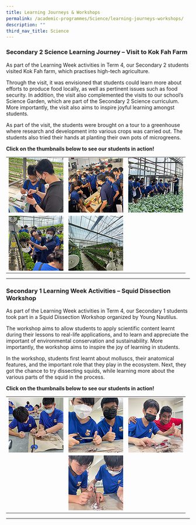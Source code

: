 ```yaml
---
title: Learning Journeys & Workshops
permalink: /academic-programmes/Science/learning-journeys-workshops/
description: ""
third_nav_title: Science
---
```

### Secondary 2 Science Learning Journey – Visit to Kok Fah Farm

As part of the Learning Week activities in Term 4, our Secondary 2 students visited Kok Fah farm, which practises high-tech agriculture.

Through the visit, it was envisioned that students could learn more about efforts to produce food locally, as well as pertinent issues such as food security. In addition, the visit also complemented the visits to our school’s Science Garden, which are part of the Secondary 2 Science curriculum. More importantly, the visit also aims to inspire joyful learning amongst students.

As part of the visit, the students were brought on a tour to a greenhouse where research and development into various crops was carried out. The students also tried their hands at planting their own pots of microgreens.

**Click on the thumbnails below to see our students in action!**

<table>
  <tr>
    <td><a target="_blank" href="/images/Visit%20to%20Kok%20Fah%20Farm%202022/01.png">
<img src="/images/Visit%20to%20Kok%20Fah%20Farm%202022/01_tn.png">
</a></td>
    <td><a target="_blank" href="/images/Visit%20to%20Kok%20Fah%20Farm%202022/02.png">
<img src="/images/Visit%20to%20Kok%20Fah%20Farm%202022/02_tn.png">
</a></td>
    <td><a target="_blank" href="/images/Visit%20to%20Kok%20Fah%20Farm%202022/03.png">
<img src="/images/Visit%20to%20Kok%20Fah%20Farm%202022/03_tn.png">
</a></td>
  </tr>
  <tr>
    <td><a target="_blank" href="/images/Visit%20to%20Kok%20Fah%20Farm%202022/04.png">
<img src="/images/Visit%20to%20Kok%20Fah%20Farm%202022/04_tn.png">
</a></td>
    <td><a target="_blank" href="/images/Visit%20to%20Kok%20Fah%20Farm%202022/05.png">
<img src="/images/Visit%20to%20Kok%20Fah%20Farm%202022/05_tn.png">
</a></td>
    <td></td>
  </tr>
</table>

<hr>

### Secondary 1 Learning Week Activities – Squid Dissection Workshop

As part of the Learning Week activities in Term 4, our Secondary 1 students took part in a Squid Dissection Workshop organized by Young Nautilus.

The workshop aims to allow students to apply scientific content learnt during their lessons to real-life applications, and to learn and appreciate the important of environmental conservation and sustainability. More importantly, the workshop aims to inspire the joy of learning in students.

In the workshop, students first learnt about molluscs, their anatomical features, and the important role that they play in the ecosystem. Next, they got the chance to try dissecting squids, while learning more about the various parts of the squid in the process.

**Click on the thumbnails below to see our students in action!**

<table>
  <tr>
    <td><a target="_blank" href="/images/Squid%20Dissection%202022/06.png">
<img src="/images/Squid%20Dissection%202022/06_tn.png">
</a></td>
    <td><a target="_blank" href="/images/Squid%20Dissection%202022/07.png">
<img src="/images/Squid%20Dissection%202022/07_tn.png">
</a></td>
    <td><a target="_blank" href="/images/Squid%20Dissection%202022/08.png">
<img src="/images/Squid%20Dissection%202022/08_tn.png">
</a></td>
  </tr>
  <tr>
    <td></td>
    <td><a target="_blank" href="/images/Squid%20Dissection%202022/09.png">
<img src="/images/Squid%20Dissection%202022/09_tn.png">
</a></td>
    <td></td>
  </tr>
</table>

<hr>